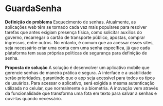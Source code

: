 # GuardaSenha

**Definição do problema**
Esquecimento de senhas.
Atualmente, as aplicações web têm se tornado cada vez mais populares para resolver tarefas que antes 
exigiam presença física, como solicitar auxílios do governo, recarregar o cartão de transporte público, 
apostas, comprar ingressos, entre outros. No entanto, é comum que ao acessar esses sites, seja 
necessário criar uma conta com uma senha específica, já que cada plataforma tem suas próprias políticas
de segurança para definição de senha.

**Proposta de solução**
A solução é desenvolver um aplicativo mobile que gerencie senhas de maneira prática e segura. A 
interface e a usabilidade serão prioridades, garantindo que o app seja acessível para todos os tipos de 
usuários. Para acessar o aplicativo, será exigida a mesma autenticação utilizada no celular, que 
normalmente é a biometria. A inovação vem através da funcionalidade que transforma uma fota em 
texto para salvar a senhas e ouvi-las quando necessário.
